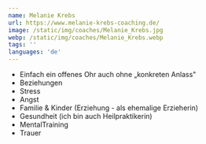 ```yaml
---
name: Melanie Krebs
url: https://www.melanie-krebs-coaching.de/
image: /static/img/coaches/Melanie_Krebs.jpg
webp: /static/img/coaches/Melanie_Krebs.webp
tags: ''
languages: 'de'
---
```


<ul><li>Einfach ein offenes Ohr auch ohne „konkreten Anlass"</li><li>Beziehungen</li><li>Stress</li><li>Angst</li><li>Familie &amp; Kinder (Erziehung - als ehemalige Erzieherin)</li><li>Gesundheit (ich bin auch Heilpraktikerin)</li><li>MentalTraining</li><li>Trauer</li></ul>